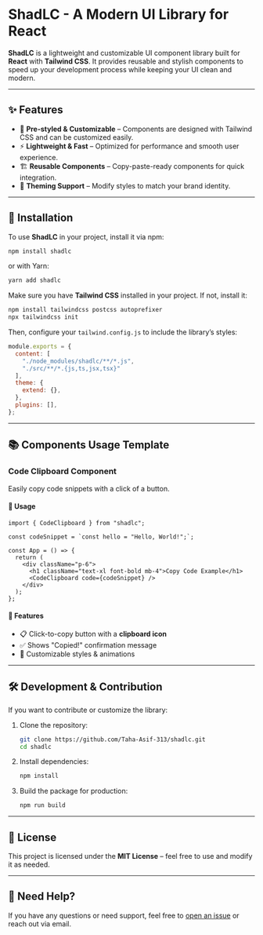 # ShadLC - A Modern UI Library for React

**ShadLC** is a lightweight and customizable UI component library built for **React** with **Tailwind CSS**. It provides reusable and stylish components to speed up your development process while keeping your UI clean and modern.

---

## ✨ Features

- 📌 **Pre-styled & Customizable** – Components are designed with Tailwind CSS and can be customized easily.
- ⚡ **Lightweight & Fast** – Optimized for performance and smooth user experience.
- 🏗 **Reusable Components** – Copy-paste-ready components for quick integration.
- 🎨 **Theming Support** – Modify styles to match your brand identity.

---

## 🚀 Installation

To use **ShadLC** in your project, install it via npm:

```sh
npm install shadlc
```

or with Yarn:

```sh
yarn add shadlc
```

Make sure you have **Tailwind CSS** installed in your project. If not, install it:

```sh
npm install tailwindcss postcss autoprefixer
npx tailwindcss init
```

Then, configure your `tailwind.config.js` to include the library’s styles:

```js
module.exports = {
  content: [
    "./node_modules/shadlc/**/*.js",
    "./src/**/*.{js,ts,jsx,tsx}"
  ],
  theme: {
    extend: {},
  },
  plugins: [],
};
```

---

## 📚 Components Usage Template

### **Code Clipboard Component**

Easily copy code snippets with a click of a button.

#### 🔹 Usage

```tsx
import { CodeClipboard } from "shadlc";

const codeSnippet = `const hello = "Hello, World!";`;

const App = () => {
  return (
    <div className="p-6">
      <h1 className="text-xl font-bold mb-4">Copy Code Example</h1>
      <CodeClipboard code={codeSnippet} />
    </div>
  );
};
```

#### 🔹 Features

- 📋 Click-to-copy button with a **clipboard icon**
- ✅ Shows "Copied!" confirmation message
- 🎨 Customizable styles & animations

---

## 🛠 Development & Contribution

If you want to contribute or customize the library:

1. Clone the repository:

   ```sh
   git clone https://github.com/Taha-Asif-313/shadlc.git
   cd shadlc
   ```

2. Install dependencies:

   ```sh
   npm install
   ```

3. Build the package for production:

   ```sh
   npm run build
   ```

---

## 📜 License

This project is licensed under the **MIT License** – feel free to use and modify it as needed.

---

## 💬 Need Help?

If you have any questions or need support, feel free to [open an issue](https://github.com/your-username/shadlc/issues) or reach out via email.

